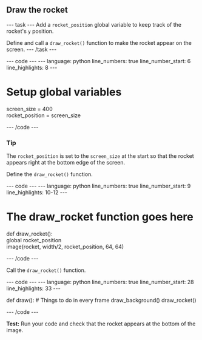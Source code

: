 <h2 class="c-project-heading--task">Draw the rocket</h2>

--- task ---
Add a `rocket_position` global variable to keep track of the rocket's `y` position. 

Define and call a `draw_rocket()` function to make the rocket appear on the screen. 
--- /task --- 

<div class="c-project-code">
--- code ---
---
language: python
line_numbers: true
line_number_start: 6 
line_highlights: 8
---

# Setup global variables    
screen_size = 400    
rocket_position = screen_size  

--- /code ---
</div>


<div class="c-project-callout c-project-callout--tip">

### Tip

The `rocket_position` is set to the `screen_size` at the start so that the rocket appears right at the bottom edge of the screen. 

</div>

Define the `draw_rocket()` function.

<div class="c-project-code">
--- code ---
---
language: python
line_numbers: true
line_number_start: 9 
line_highlights: 10-12 
---

# The draw_rocket function goes here   
def draw_rocket():   
    global rocket_position      
    image(rocket, width/2, rocket_position, 64, 64)    


--- /code ---
</div>

Call the `draw_rocket()` function.


<div class="c-project-code">
--- code ---
---
language: python
line_numbers: true
line_number_start: 28 
line_highlights: 33 
---

def draw():
    # Things to do in every frame
    draw_background()
    draw_rocket() 


--- /code ---
</div>

**Test:** Run your code and check that the rocket appears at the bottom of the image. 





